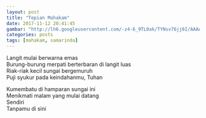 ```yaml
---
layout: post
title: "Tepian Mahakam"
date: 2017-11-12 20:41:45
gambar: "http://lh6.googleusercontent.com/-z4-6_9TL0ak/TYNsv76jj6I/AAAAAAAAAT8/5oI6EaQcZ18/s900/SMD2.JPG"
categories: posts
tags: [mahakam, samarinda]
---
```


Langit mulai berwarna emas    
Burung-burung merpati berterbaran di langit luas    
Riak-riak kecil sungai bergemuruh    
Puji syukur pada keindahanmu, Tuhan

Kumembatu di hamparan sungai ini    
Menikmati malam yang mulai datang    
Sendiri    
Tanpamu di sini